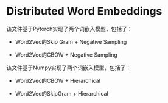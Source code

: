 # Distributed Word Embeddings

该文件基于Pytorch实现了两个词嵌入模型，包括了：

- Word2Vec的Skip Gram + Negative Sampling

- Word2Vec的CBOW + Negative Sampling 

该文件基于Numpy实现了两个词嵌入模型，包括了：

- Word2Vec的CBOW + Hierarchical

- Word2Vec的SkipGram + Hierarchical